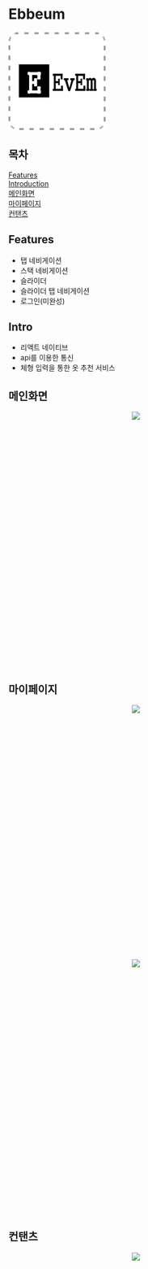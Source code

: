 # Ebbeum
![Alt text](/assets/icon.png)

## 목차
[Features](#Features) <br>
[Introduction](#Intro) <br>
[메인화면](#메인화면) <br>
[마이페이지](#마이페이지) <br>
[컨탠츠](#컨탠츠)

## Features
- 탭 네비게이션
- 스택 네비게이션
- 슬라이더
- 슬라이더 탭 네비게이션
- 로그인(미완성)

## Intro
- 리액트 네이티브
- api를 이용한 통신
- 체형 입력을 통한 옷 추천 서비스

## 메인화면
<div style="display:flex; align-items:center; justify-content:center;">
    <image src="./intro_image/Loading.png" style="height :500px;">
</div>

## 마이페이지
<div style="display:flex; align-items:center; justify-content:center;">
    <image src="./intro_image/mypage.png" style="height : 500px">
</div>
<div style="display:flex; align-items:center; justify-content:center;">
    <image src="./intro_image/setting.png" style="height : 500px">
</div>

## 컨탠츠
<p align="center">
    <image src="./intro_image/clothes.png" height: "500px">
</p>

